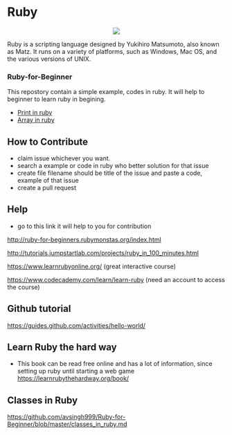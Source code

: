 # Ruby

<p align="center">
  <img src="http://www.gifmania.se/Animerade-GIF-Bilder-Objekt/Gif-Animationer-Smycken/Animerad-Gif-Adelstenar/Rubiner/Rubiner-88757.gif" />
</p>

Ruby is a scripting language designed by Yukihiro Matsumoto, also known as Matz. It runs on a variety of platforms, such as Windows, Mac OS, and the various versions of UNIX.


### Ruby-for-Beginner
This repostory contain a simple example, codes in ruby. It will help to beginner to  learn ruby in begining.

- [Print in ruby](https://github.com/avsingh999/Ruby-for-Beginner/blob/master/How_to_print_in_ruby.md)
- [Array in ruby](https://github.com/avsingh999/Ruby-for-Beginner/blob/master/Array_in_Ruby.md)


## How to Contribute

- claim issue whichever you want.
- search a example or code in ruby who better solution for that issue
- create file filename should be title of the issue and paste a code, example of that issue
- create a pull request

## Help
- go to this link it will help to you for contribution

http://ruby-for-beginners.rubymonstas.org/index.html

http://tutorials.jumpstartlab.com/projects/ruby_in_100_minutes.html

https://www.learnrubyonline.org/ (great interactive course)

https://www.codecademy.com/learn/learn-ruby (need an account to access the course)

## Github tutorial

https://guides.github.com/activities/hello-world/

## Learn Ruby the hard way

- This book can be read free online and has a lot of information, since setting up ruby until starting a web game
https://learnrubythehardway.org/book/


## Classes in Ruby

https://github.com/avsingh999/Ruby-for-Beginner/blob/master/classes_in_ruby.md
